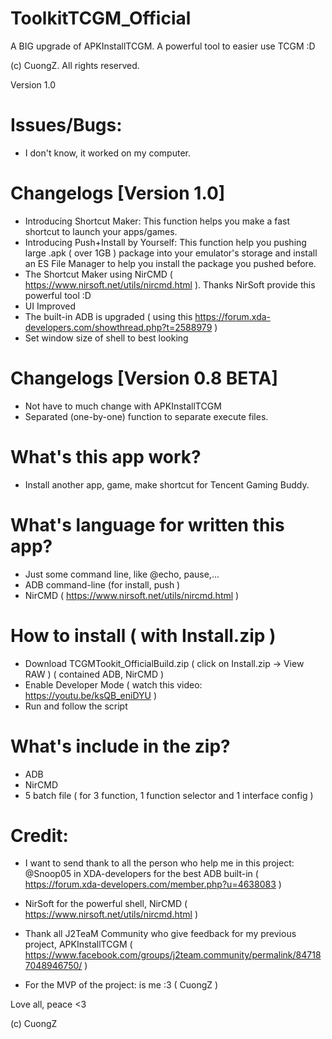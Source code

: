 # ToolkitTCGM_Official
A BIG upgrade of APKInstallTCGM. A powerful tool to easier use TCGM :D

(c) CuongZ. All rights reserved.

Version 1.0

# Issues/Bugs:
+ I don't know, it worked on my computer.

# Changelogs [Version 1.0]
+ Introducing Shortcut Maker: This function helps you make a fast shortcut to launch your apps/games.
+ Introducing Push+Install by Yourself: This function help you pushing large .apk ( over 1GB ) package into your emulator's storage and install an ES File Manager to help you install the package you pushed before.
+ The Shortcut Maker using NirCMD ( https://www.nirsoft.net/utils/nircmd.html ). Thanks NirSoft provide this powerful tool :D
+ UI Improved
+ The built-in ADB is upgraded ( using this https://forum.xda-developers.com/showthread.php?t=2588979 )
+ Set window size of shell to best looking
# Changelogs [Version 0.8 BETA]
+ Not have to much change with APKInstallTCGM
+ Separated (one-by-one) function to separate execute files.

# What's this app work?
+ Install another app, game, make shortcut for Tencent Gaming Buddy.

# What's language for written this app?
+ Just some command line, like @echo, pause,...
+ ADB command-line (for install, push )
+ NirCMD ( https://www.nirsoft.net/utils/nircmd.html )

# How to install ( with Install.zip )
+ Download TCGMTookit_OfficialBuild.zip ( click on Install.zip -> View RAW ) ( contained ADB, NirCMD )
+ Enable Developer Mode ( watch this video: https://youtu.be/ksQB_eniDYU )
+ Run and follow the script

# What's include in the zip?
+ ADB
+ NirCMD
+ 5 batch file ( for 3 function, 1 function selector and 1 interface config )

# Credit:
+ I want to send thank to all the person who help me in this project: 
@Snoop05 in XDA-developers for the best ADB built-in ( https://forum.xda-developers.com/member.php?u=4638083 )

+ NirSoft for the powerful shell, NirCMD ( https://www.nirsoft.net/utils/nircmd.html )

+ Thank all J2TeaM Community who give feedback for my previous project, APKInstallTCGM ( https://www.facebook.com/groups/j2team.community/permalink/847187048946750/ )

+ For the MVP of the project: is me :3 ( CuongZ )

Love all, peace <3

(c) CuongZ




